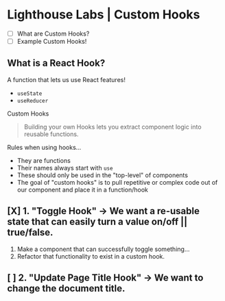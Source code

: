 # Lighthouse Labs | Custom Hooks

* [ ] What are Custom Hooks?
* [ ] Example Custom Hooks!

## What is a React Hook?

A function that lets us use React features!

* `useState`
* `useReducer`

Custom Hooks
> Building your own Hooks lets you extract component logic into reusable functions.

Rules when using hooks...
* They are functions
* Their names always start with `use`
* These should only be used in the "top-level" of components
* The goal of "custom hooks" is to pull repetitive or complex code out of our component and place it in a function/hook

## [X] 1. "Toggle Hook" -> We want a re-usable state that can easily turn a value on/off || true/false.

1. Make a component that can successfully toggle something...
2. Refactor that functionality to exist in a custom hook.

## [ ] 2. "Update Page Title Hook" -> We want to change the document title.

